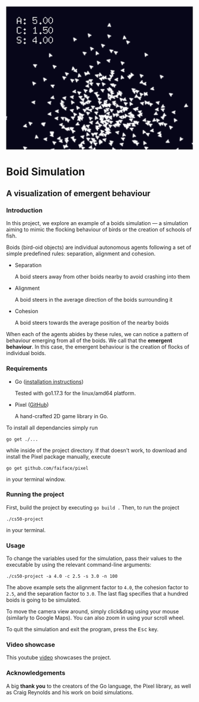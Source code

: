 <p align="center"><img src="screenshot.png"></p>

# Boid Simulation
## A visualization of emergent behaviour

### Introduction

In this project, we explore an example of a boids simulation — a simulation aiming to mimic the flocking 
behaviour of birds or the creation of schools of fish.

Boids (bird-oid objects) are individual autonomous agents following a set of simple predefined rules: separation, alignment and cohesion.

* Separation

    A boid steers away from other boids nearby to avoid crashing into them

* Alignment

    A boid steers in the average direction of the boids surrounding it

* Cohesion

    A boid steers towards the average position of the nearby boids


When each of the agents abides by these rules, we can notice a pattern of behaviour emerging from all of the boids. We call that the **emergent behaviour**. In this case, the emergent behaviour is the creation of flocks of individual boids.

### Requirements

* Go
([installation instructions](https://go.dev/doc/install))
    
    Tested with go1.17.3 for the linux/amd64 platform.


* Pixel ([GitHub](https://github.com/faiface/pixel)) 

    A hand-crafted 2D game library in Go.

To install all dependancies simply run 
```
go get ./...
```
while inside of the project directory.
If that doesn't work, to download and install the Pixel package manually, execute 
```
go get github.com/faiface/pixel
```
in your terminal window.

### Running the project

First, build the project by executing
`
go build .
`
Then, to run the project
```
./cs50-project
```
in your terminal.

### Usage

To change the variables used for the simulation, pass their values to the executable by using the relevant command-line arguments:
```
./cs50-project -a 4.0 -c 2.5 -s 3.0 -n 100
```
The above example sets the alignment factor to `4.0`, the cohesion factor to `2.5`, and the separation factor to `3.0`. The last flag specifies that a hundred boids is going to be simulated. 

To move the camera view around, simply click&drag using your mouse (similarly to Google Maps). You can also zoom in using your scroll wheel. 


To quit the simulation and exit the program, press the <kbd>Esc</kbd> key.

### Video showcase

This youtube [video](https://youtu.be/t9H1tSiELeU) showcases the project.

### Acknowledgements

A big **thank you** to the creators of the Go language, the Pixel library, as well as Craig Reynolds and his work on boid simulations.